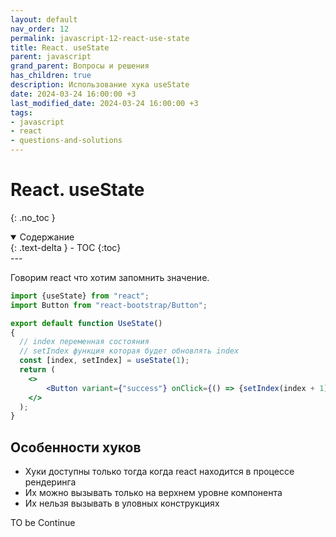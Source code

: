 ```yaml
---
layout: default
nav_order: 12
permalink: javascript-12-react-use-state
title: React. useState
parent: javascript
grand_parent: Вопросы и решения
has_children: true
description: Использование хука useState
date: 2024-03-24 16:00:00 +3
last_modified_date: 2024-03-24 16:00:00 +3
tags:
- javascript
- react
- questions-and-solutions
---
```


# React. useState
{: .no_toc }

<details open markdown="block">
  <summary>
    Содержание
  </summary>
  {: .text-delta }
- TOC
{:toc}
</details>
---

Говорим react что хотим запомнить значение.

````jsx
import {useState} from "react";
import Button from "react-bootstrap/Button";

export default function UseState()
{
  // index переменная состояния
  // setIndex функция которая будет обновлять index
  const [index, setIndex] = useState(1);
  return (
    <>
        <Button variant={"success"} onClick={() => {setIndex(index + 1); console.log(index)}}>useState</Button>
    </>
  );
}
````

## Особенности хуков

- Хуки доступны только тогда когда react находится в процессе рендеринга
- Их можно вызывать только на верхнем уровне компонента
- Их нельзя вызывать в уловных конструкциях

TO be Continue